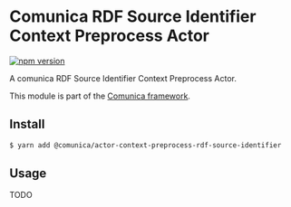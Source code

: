 # Comunica RDF Source Identifier Context Preprocess Actor

[![npm version](https://badge.fury.io/js/%40comunica%2Factor-context-preprocess-rdf-source-identifier.svg)](https://www.npmjs.com/package/@comunica/actor-context-preprocess-rdf-source-identifier)

A comunica RDF Source Identifier Context Preprocess Actor.

This module is part of the [Comunica framework](https://github.com/comunica/comunica).

## Install

```bash
$ yarn add @comunica/actor-context-preprocess-rdf-source-identifier
```

## Usage

TODO
